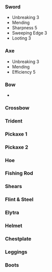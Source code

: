 ### Sword
- Unbreaking 3
- Mending
- Sharpness 5
- Sweeping Edge 3
- Looting 3

### Axe
- Unbreaking 3
- Mending
- Efficiency 5


### Bow
- 

### Crossbow

### Trident


### Pickaxe 1

### Pickaxe 2

### Hoe


### Fishing Rod

### Shears

### Flint & Steel

### Elytra

### Helmet

### Chestplate

### Leggings

### Boots
